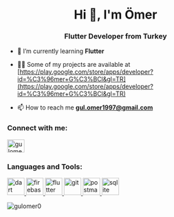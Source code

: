 <h1 align="center">Hi 👋, I'm Ömer</h1>
<h3 align="center">Flutter Developer from Turkey</h3>

- 🌱 I’m currently learning **Flutter**

- 👨‍💻 Some of my projects are available at [https://play.google.com/store/apps/developer?id=%C3%96mer+G%C3%BCl&gl=TR](https://play.google.com/store/apps/developer?id=%C3%96mer+G%C3%BCl&gl=TR)

- 📫 How to reach me **gul.omer1997@gmail.com**

<h3 align="left">Connect with me:</h3>
<p align="left">
<a href="https://linkedin.com/in/gulomer0" target="blank"><img align="center" src="https://raw.githubusercontent.com/rahuldkjain/github-profile-readme-generator/master/src/images/icons/Social/linked-in-alt.svg" alt="gulomer0" height="30" width="40" /></a>
</p>

<h3 align="left">Languages and Tools:</h3>
<p align="left"> <a href="https://dart.dev" target="_blank" rel="noreferrer"> <img src="https://www.vectorlogo.zone/logos/dartlang/dartlang-icon.svg" alt="dart" width="40" height="40"/> </a> <a href="https://firebase.google.com/" target="_blank" rel="noreferrer"> <img src="https://www.vectorlogo.zone/logos/firebase/firebase-icon.svg" alt="firebase" width="40" height="40"/> </a> <a href="https://flutter.dev" target="_blank" rel="noreferrer"> <img src="https://www.vectorlogo.zone/logos/flutterio/flutterio-icon.svg" alt="flutter" width="40" height="40"/> </a> <a href="https://git-scm.com/" target="_blank" rel="noreferrer"> <img src="https://www.vectorlogo.zone/logos/git-scm/git-scm-icon.svg" alt="git" width="40" height="40"/> </a> <a href="https://postman.com" target="_blank" rel="noreferrer"> <img src="https://www.vectorlogo.zone/logos/getpostman/getpostman-icon.svg" alt="postman" width="40" height="40"/> </a> <a href="https://www.sqlite.org/" target="_blank" rel="noreferrer"> <img src="https://www.vectorlogo.zone/logos/sqlite/sqlite-icon.svg" alt="sqlite" width="40" height="40"/> </a> </p>

<p><img align="center" src="https://github-readme-stats.vercel.app/api/top-langs?username=gulomer0&show_icons=true&locale=en&layout=compact" alt="gulomer0" /></p>

